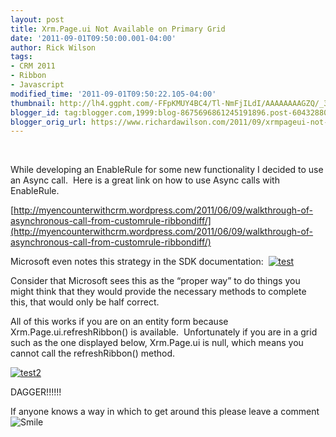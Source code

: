 ```yaml
---
layout: post
title: Xrm.Page.ui Not Available on Primary Grid
date: '2011-09-01T09:50:00.001-04:00'
author: Rick Wilson
tags:
- CRM 2011
- Ribbon
- Javascript
modified_time: '2011-09-01T09:50:22.105-04:00'
thumbnail: http://lh4.ggpht.com/-FFpKMUY4BC4/Tl-NmFjILdI/AAAAAAAAGZQ/_3SZCkoRg90/s72-c/test_thumb%25255B1%25255D.png?imgmax=800
blogger_id: tag:blogger.com,1999:blog-8675696861245191896.post-604328805267791472
blogger_orig_url: https://www.richardawilson.com/2011/09/xrmpageui-not-available-on-primary-grid.html
---
```



&#160;

While developing an EnableRule for some new functionality I decided to use an Async call.&#160; Here is a great link on how to use Async calls with EnableRule.

[http://myencounterwithcrm.wordpress.com/2011/06/09/walkthrough-of-asynchronous-call-from-customrule-ribbondiff/](http://myencounterwithcrm.wordpress.com/2011/06/09/walkthrough-of-asynchronous-call-from-customrule-ribbondiff/)

Microsoft even notes this strategy in the SDK documentation:&#160; 
[![test](http://lh4.ggpht.com/-FFpKMUY4BC4/Tl-NmFjILdI/AAAAAAAAGZQ/_3SZCkoRg90/test_thumb%25255B1%25255D.png?imgmax=800)](http://lh5.ggpht.com/-U3mjjWeVkI0/Tl-Nl9FODhI/AAAAAAAAGZM/BJGMH-UM2ro/s1600-h/test%25255B4%25255D.png)

Consider that Microsoft sees this as the “proper way” to do things you might think that they would provide the necessary methods to complete this, that would only be half correct.

All of this works if you are on an entity form because Xrm.Page.ui.refreshRibbon() is available.&#160; Unfortunately if you are in a grid such as the one displayed below, Xrm.Page.ui is null, which means you cannot call the refreshRibbon() method.

[![test2](http://lh3.ggpht.com/-ehilNMs4Cdo/Tl-NnGcvZeI/AAAAAAAAGZY/vP1EGsY2NS4/test2_thumb%25255B2%25255D.png?imgmax=800)](http://lh3.ggpht.com/-V4ad9IUSen0/Tl-NmvMZiUI/AAAAAAAAGZU/UDjo4bQEfX4/s1600-h/test2%25255B5%25255D.png)

DAGGER!!!!!!

If anyone knows a way in which to get around this please leave a comment ![Smile](http://lh3.ggpht.com/-YFt9LxZdOH4/Tl-NnWu2PjI/AAAAAAAAGZc/mQjQWAPSlTg/wlEmoticon-smile%25255B2%25255D.png?imgmax=800)

